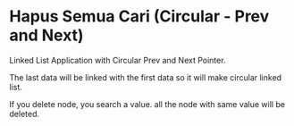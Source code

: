 # Hapus Semua Cari (Circular - Prev and Next)
Linked List Application with Circular Prev and Next Pointer.

The last data will be linked with the first data so it will make circular linked list.

If you delete node, you search a value. all the node with same value will be deleted.
